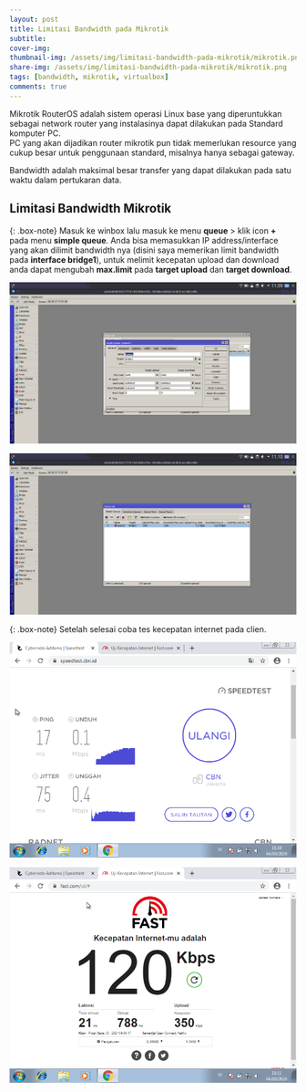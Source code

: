 ```yaml
---
layout: post
title: Limitasi Bandwidth pada Mikrotik
subtitle: 
cover-img: 
thumbnail-img: /assets/img/limitasi-bandwidth-pada-mikrotik/mikrotik.png
share-img: /assets/img/limitasi-bandwidth-pada-mikrotik/mikrotik.png
tags: [bandwidth, mikrotik, virtualbox]
comments: true
---
```


Mikrotik RouterOS adalah sistem operasi Linux base yang diperuntukkan sebagai network router yang instalasinya dapat dilakukan pada Standard komputer PC.  
PC yang akan dijadikan router mikrotik pun tidak memerlukan resource yang cukup besar untuk penggunaan standard, misalnya hanya sebagai gateway.  
  
Bandwidth adalah maksimal besar transfer yang dapat dilakukan pada satu waktu dalam pertukaran data.  

##   Limitasi Bandwidth Mikrotik

{: .box-note}
Masuk ke winbox lalu masuk ke menu **queue** > klik icon **+** pada menu **simple queue**. Anda bisa memasukkan IP address/interface yang akan dilimit bandwidth nya (disini saya memerikan limit bandwidth pada **interface bridge1**), untuk melimit kecepatan upload dan download anda dapat mengubah **max.limit** pada **target upload** dan **target download**.

![bandwidth-mikrotik-1](/assets/img/limitasi-bandwidth-pada-mikrotik/bandwidth-mikrotik-1.png)

![bandwidth-mikrotik-1](/assets/img/limitasi-bandwidth-pada-mikrotik/bandwidth-mikrotik-2.png)

{: .box-note}
Setelah selesai coba tes kecepatan internet pada clien.

![bandwidth-mikrotik-1](/assets/img/limitasi-bandwidth-pada-mikrotik/bandwidth-mikrotik-3.png)

![bandwidth-mikrotik-4](/assets/img/limitasi-bandwidth-pada-mikrotik/bandwidth-mikrotik-4.png)
